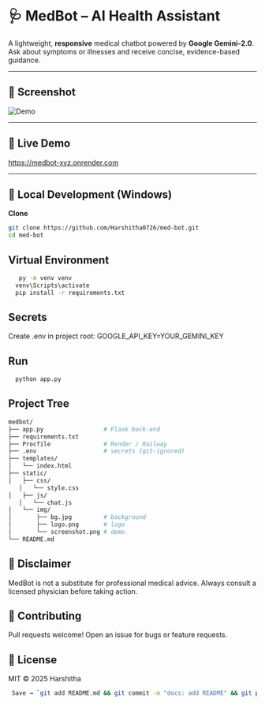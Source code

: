 # 🩺 MedBot – AI Health Assistant

A lightweight, **responsive** medical chatbot powered by **Google Gemini-2.0**.  
Ask about symptoms or illnesses and receive concise, evidence-based guidance.

---

## 📸 Screenshot
![Demo](static/img/screenshot.png)

---

## 🚀 Live Demo
https://medbot-xyz.onrender.com

---

## 🔧 Local Development (Windows)

 **Clone**
   ```bash
   git clone https://github.com/Harshitha0726/med-bot.git
   cd med-bot
   ```
## Virtual Environment
```bash
   py -m venv venv
  venv\Scripts\activate
  pip install -r requirements.txt
```
## Secrets
  Create .env in project root:
  GOOGLE_API_KEY=YOUR_GEMINI_KEY

## Run
```bash
  python app.py
```

## Project Tree
```bash
medbot/
├── app.py                 # Flask back-end
├── requirements.txt
├── Procfile               # Render / Railway
├── .env                   # secrets (git-ignored)
├── templates/
│   └── index.html
├── static/
│   ├── css/
   │   └── style.css
│   ├── js/
   │   └── chat.js
│   └── img/
│       ├── bg.jpg         # background
│       ├── logo.png       # logo
│       └── screenshot.png # demo
└── README.md
```

## 🔐 Disclaimer

  MedBot is not a substitute for professional medical advice.
  Always consult a licensed physician before taking action.
## 🤝 Contributing
  Pull requests welcome!
  Open an issue for bugs or feature requests.
## 📄 License
  MIT © 2025 Harshitha
 ```bash
  Save → `git add README.md && git commit -m "docs: add README" && git push`
 ```
